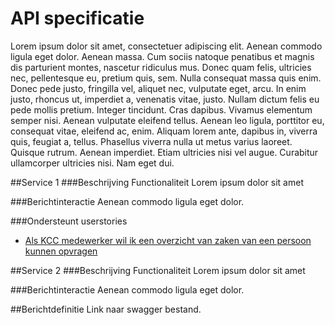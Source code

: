 # API specificatie

Lorem ipsum dolor sit amet, consectetuer adipiscing elit. Aenean commodo ligula eget dolor. Aenean massa. Cum sociis natoque penatibus et magnis dis parturient montes, nascetur ridiculus mus. Donec quam felis, ultricies nec, pellentesque eu, pretium quis, sem. Nulla consequat massa quis enim. Donec pede justo, fringilla vel, aliquet nec, vulputate eget, arcu. In enim justo, rhoncus ut, imperdiet a, venenatis vitae, justo. Nullam dictum felis eu pede mollis pretium. Integer tincidunt. Cras dapibus. Vivamus elementum semper nisi. Aenean vulputate eleifend tellus. Aenean leo ligula, porttitor eu, consequat vitae, eleifend ac, enim. Aliquam lorem ante, dapibus in, viverra quis, feugiat a, tellus. Phasellus viverra nulla ut metus varius laoreet. Quisque rutrum. Aenean imperdiet. Etiam ultricies nisi vel augue. Curabitur ullamcorper ultricies nisi. Nam eget dui. 
 
 ##Service 1
 ###Beschrijving Functionaliteit
 Lorem ipsum dolor sit amet
 
 ###Berichtinteractie
 Aenean commodo ligula eget dolor.
 
 ###Ondersteunt userstories
 * [Als KCC medewerker wil ik een overzicht van zaken van een persoon kunnen opvragen](https://github.com/VNG-Realisatie/gemma-zaken/issues/1) 
 
 ##Service 2
 ###Beschrijving Functionaliteit
 Lorem ipsum dolor sit amet
 
 ###Berichtinteractie
 Aenean commodo ligula eget dolor.
 

 
##Berichtdefinitie
Link naar swagger bestand.
